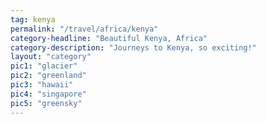 ```yaml
---
tag: kenya
permalink: "/travel/africa/kenya"
category-headline: "Beautiful Kenya, Africa"
category-description: "Journeys to Kenya, so exciting!"
layout: "category"
pic1: "glacier"
pic2: "greenland"
pic3: "hawaii"
pic4: "singapore"
pic5: "greensky"
---
```

